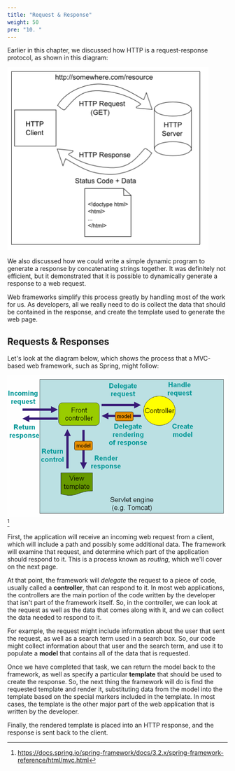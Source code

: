 ```yaml
---
title: "Request & Response"
weight: 50
pre: "10. "
---
```


Earlier in this chapter, we discussed how HTTP is a request-response protocol, as shown in this diagram:

![HTTP's request-response pattern](/images/16/request-response-pattern.png)

We also discussed how we could write a simple dynamic program to generate a response by concatenating strings together. It was definitely not efficient, but it demonstrated that it is possible to dynamically generate a response to a web request.

Web frameworks simplify this process greatly by handling most of the work for us. As developers, all we really need to do is collect the data that should be contained in the response, and create the template used to generate the web page. 

## Requests & Responses

Let's look at the diagram below, which shows the process that a MVC-based web framework, such as Spring, might follow:

![Model-View-Controller](/images/16/mvc.png)[^1] 

[^1]: https://docs.spring.io/spring-framework/docs/3.2.x/spring-framework-reference/html/mvc.html

First, the application will receive an incoming web request from a client, which will include a path and possibly some additional data. The framework will examine that request, and determine which part of the application should respond to it. This is a process known as _routing_, which we'll cover on the next page. 

At that point, the framework will _delegate_ the request to a piece of code, usually called a **controller**, that can respond to it. In most web applications, the controllers are the main portion of the code written by the developer that isn't part of the framework itself. So, in the controller, we can look at the request as well as the data that comes along with it, and we can collect the data needed to respond to it. 

For example, the request might include information about the user that sent the request, as well as a search term used in a search box. So, our code might collect information about that user and the search term, and use it to populate a **model** that contains all of the data that is requested. 

Once we have completed that task, we can return the model back to the framework, as well as specify a particular **template** that should be used to create the response. So, the next thing the framework will do is find the requested template and render it, substituting data from the model into the template based on the special markers included in the template. In most cases, the template is the other major part of the web application that is written by the developer. 

Finally, the rendered template is placed into an HTTP response, and the response is sent back to the client. 
